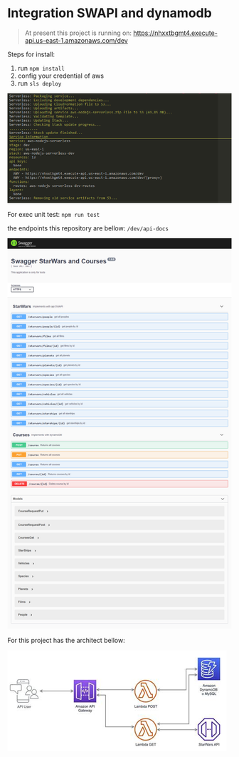# Integration SWAPI and dynamodb

> At present this project is running on: https://nhxxtbgmt4.execute-api.us-east-1.amazonaws.com/dev

Steps for install:
1. run `npm install`
2. config your credential of aws
3. run `sls deploy`

![swagger_doc](doc/deploy.png)

For exec unit test: `npm run test`

the endpoints this repository are bellow: `/dev/api-docs`

![swagger_doc](doc/swagger.png)

For this project has the architect bellow:

![graphic](doc/graphic.png)


